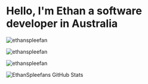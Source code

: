 <h1 align="left">Hello, I'm Ethan a software developer in Australia</h1>

<p align="left"> <img src="https://komarev.com/ghpvc/?username=ethanspleefan&label=Profile%20views&color=0e75b6&style=flat" alt="ethanspleefan" /> </p>

<p align="left">
</p>

<p><img align="center" src="https://github-readme-stats.vercel.app/api/top-langs?username=ethanspleefan&show_icons=true&locale=en&layout=compact" alt="ethanspleefan" /></p>

<p><img align="center" src="https://github-readme-streak-stats.herokuapp.com/?user=ethanspleefan&" alt="ethanspleefan" /></p>


![EthanSpleefans GitHub Stats](https://github-stats-eight-amber.vercel.app/api?username=ethanspleefan)
